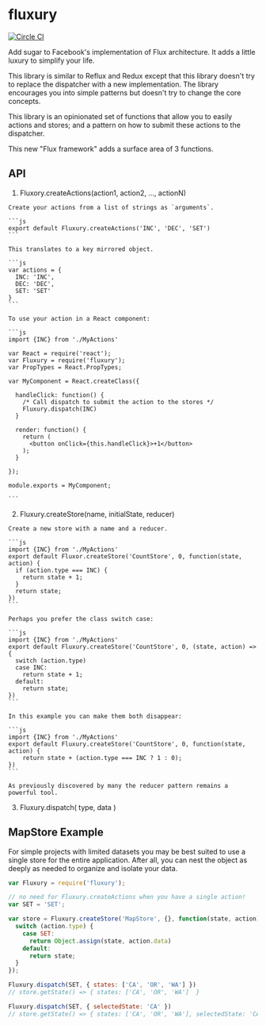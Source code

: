 # fluxury

[![Circle CI](https://circleci.com/gh/fluxury/fluxury/tree/master.svg?style=svg)](https://circleci.com/gh/fluxury/fluxury/tree/master)

Add sugar to Facebook's implementation of Flux architecture. It adds a little luxury to simplify your life.

This library is similar to Reflux and Redux except that this library doesn't try to replace the dispatcher with a new implementation. The library encourages you into simple patterns but doesn't try to change the core concepts.

This library is an opinionated set of functions that allow you to easily actions and stores; and a pattern on how to submit these actions to the dispatcher.

This new "Flux framework" adds a surface area of 3 functions.

## API

  1. Fluxory.createActions(action1, action2, ..., actionN)

    Create your actions from a list of strings as `arguments`.

    ```js
    export default Fluxury.createActions('INC', 'DEC', 'SET')
    ```

    This translates to a key mirrored object.

    ```js
    var actions = {
      INC: 'INC',
      DEC: 'DEC',
      SET: 'SET'
    }
    ```

    To use your action in a React component:

    ```js
    import {INC} from './MyActions'

    var React = require('react');
    var Fluxury = require('fluxury');
    var PropTypes = React.PropTypes;

    var MyComponent = React.createClass({

      handleClick: function() {
        /* Call dispatch to submit the action to the stores */
        Fluxury.dispatch(INC)
      }

      render: function() {
        return (
          <button onClick={this.handleClick}>+1</button>
        );
      }

    });

    module.exports = MyComponent;

    ```

  2. Fluxury.createStore(name, initialState, reducer)

    Create a new store with a name and a reducer.

    ```js
    import {INC} from './MyActions'
    export default Fluxor.createStore('CountStore', 0, function(state, action) {
      if (action.type === INC) {
        return state + 1;
      }
      return state;
    })
    ```

    Perhaps you prefer the class switch case:

    ```js
    import {INC} from './MyActions'
    export default Fluxury.createStore('CountStore', 0, (state, action) => {
      switch (action.type)
      case INC:
        return state + 1;
      default:
        return state;
    })
    ```

    In this example you can make them both disappear:

    ```js
    import {INC} from './MyActions'
    export default Fluxury.createStore('CountStore', 0, function(state, action) {
        return state + (action.type === INC ? 1 : 0);
    })
    ```

    As previously discovered by many the reducer pattern remains a powerful tool.

  3. Fluxury.dispatch( type, data )


## MapStore Example

For simple projects with limited datasets you may be best suited to use a
single store for the entire application. After all, you can nest the object as
deeply as needed to organize and isolate your data.

```js
var Fluxury = require('fluxury');

// no need for Fluxury.createActions when you have a single action!
var SET = 'SET';

var store = Fluxury.createStore('MapStore', {}, function(state, action) {
  switch (action.type) {
    case SET:
      return Object.assign(state, action.data)
    default:
      return state;
  }
});

Fluxury.dispatch(SET, { states: ['CA', 'OR', 'WA'] })
// store.getState() => { states: ['CA', 'OR', 'WA']  }

Fluxury.dispatch(SET, { selectedState: 'CA' })
// store.getState() => { states: ['CA', 'OR', 'WA'], selectedState: 'CA' }
```
